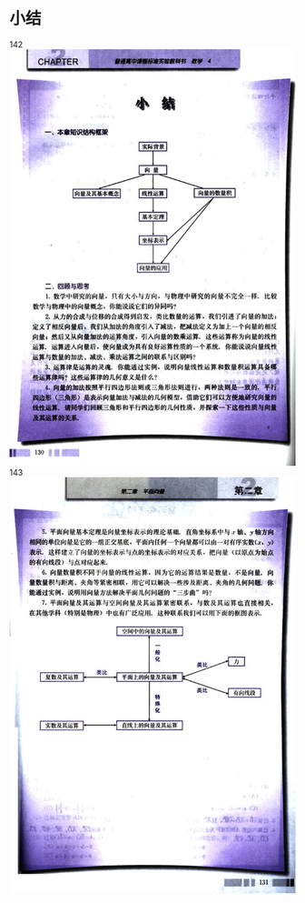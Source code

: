 # 小结

142
![142](../../book/人教版高中数学A版必修4/人教版高中数学A版必修4_142.png)
143
![143](../../book/人教版高中数学A版必修4/人教版高中数学A版必修4_143.png)

